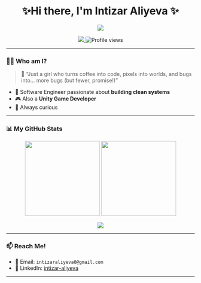 <h1 align="center">✨Hi there, I'm Intizar Aliyeva ✨</h1>

<p align="center">
  <img src="https://media.giphy.com/media/v1.Y2lkPTc5MGI3NjExYzRjMW8zdnhtaHNhMDRncWp0MjB1ZnM3ODQyeDRrZ2owanZmcGE5diZlcD12MV9naWZzX3NlYXJjaCZjdD1n/137EaR4vAOCn1S/giphy.gif" />
</p>

<p align="center">
  <a href="https://www.linkedin.com/in/intizar-al%C4%B1yeva-2784b7193/" target="_blank">
    <img src="https://img.shields.io/badge/LinkedIn-blue?style=for-the-badge&logo=linkedin&logoColor=white" />
  </a>
  <img src="https://komarev.com/ghpvc/?username=IntizarA&label=Profile%20views&color=0e75b6&style=flat" alt="Profile views" />
</p>

---

### 👩‍💻 Who am I?

> 💬 “Just a girl who turns coffee into code, pixels into worlds, and bugs into... more bugs (but fewer, promise!)”

- 🧠 Software Engineer passionate about **building clean systems**
- 🎮 Also a **Unity Game Developer**
- 🧪 Always curious

---

### 📊 My GitHub Stats

<p align="center">
  <img src="https://github-readme-stats.vercel.app/api?username=IntizarA&theme=tokyonight&show_icons=true" height="200" />
  <img src="https://github-readme-stats.vercel.app/api/top-langs/?username=IntizarA&layout=compact&theme=tokyonight" height="200" />
</p>

<p align="center">
  <img src="https://github-readme-streak-stats.herokuapp.com/?user=IntizarA&theme=tokyonight" />
</p>

---

### 📫 Reach Me!

- 📮 Email: `intizaraliyeva0@gmail.com`
- 💼 LinkedIn: [intizar-aliyeva](https://www.linkedin.com/in/intizar-al%C4%B1yeva-2784b7193/)

---
